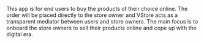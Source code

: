 This app is for end users to buy the products of their choice online. The order will be placed directly to the store owner and VStore acts as a transparent mediator between users and store owners. The main focus is to onboard the store owners to sell their products online and cope up with the digital era.
